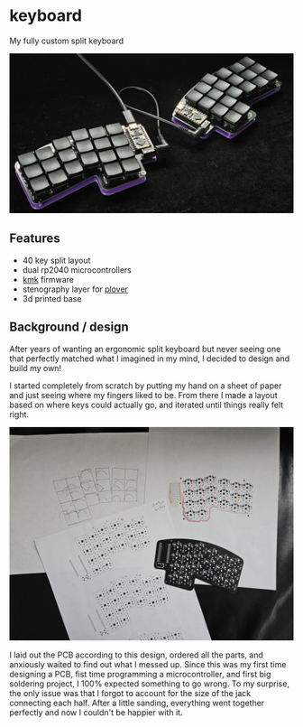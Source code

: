 # keyboard
My fully custom split keyboard

![keyboard glamor shot](images/keyboard.jpg)

## Features
- 40 key split layout
- dual rp2040 microcontrollers
- [kmk](http://kmkfw.io) firmware
- stenography layer for [plover](http://www.openstenoproject.org/)
- 3d printed base

## Background / design 
After years of wanting an ergonomic split keyboard but never seeing one that perfectly matched what I imagined in my mind, I decided to design and build my own!

I started completely from scratch by putting my hand on a sheet of paper and just seeing where my fingers liked to be. From there I made a layout based on where keys could actually go, and iterated until things really felt right.

![paper printouts of my PCB design at various stages next to the final PCB](images/stages.jpg)

I laid out the PCB according to this design, ordered all the parts, and anxiously waited to find out what I messed up. Since this was my first time designing a PCB, fist time programming a microcontroller, and first big soldering project, I 100% expected something to go wrong. To my surprise, the only issue was that I forgot to account for the size of the jack connecting each half. After a little sanding, everything went together perfectly and now I couldn't be happier with it.